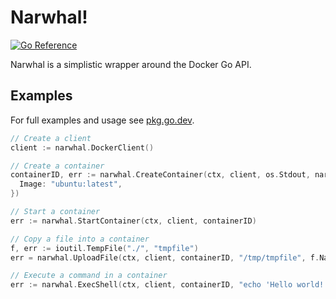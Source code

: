 # Narwhal!

[![Go Reference](https://pkg.go.dev/badge/github.com/yourbase/narwhal?tab=doc)](https://pkg.go.dev/github.com/yourbase/narwhal?tab=doc)

Narwhal is a simplistic wrapper around the Docker Go API.

## Examples
For full examples and usage see [pkg.go.dev][examples].

```go
// Create a client
client := narwhal.DockerClient()

// Create a container
containerID, err := narwhal.CreateContainer(ctx, client, os.Stdout, narwhal.ContainerDefinition{
  Image: "ubuntu:latest",
})

// Start a container
err := narwhal.StartContainer(ctx, client, containerID)

// Copy a file into a container
f, err := ioutil.TempFile("./", "tmpfile")
err = narwhal.UploadFile(ctx, client, containerID, "/tmp/tmpfile", f.Name())

// Execute a command in a container
err := narwhal.ExecShell(ctx, client, containerID, "echo 'Hello world!'", &narwhal.ExecShellOptions{})
```

[docs]: https://pkg.go.dev/github.com/yourbase/narwhal?tab=doc
[examples]: https://pkg.go.dev/github.com/yourbase/narwhal?tab=doc#pkg-examples
